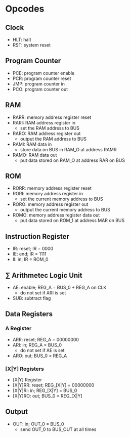 # Opcodes

## Clock
* HLT: halt
* RST: system reset

## Program Counter
* PCE: program counter enable
* PCR: program counter reset
* JMP: program counter in
* PCO: program counter out

## RAM
* RARR: memory address register reset
* RARI: RAM address register in
  * set the RAM address to BUS
* RARO: RAM address register out
  * output the RAM address to BUS
* RAMI: RAM data in
  * store data on BUS in RAM_O at address RAMR
* RAMO: RAM data out
  * put data stored on RAM_O at address RAR on BUS

## ROM
* RORR: memory address register reset
* RORI: memory address register in
  * set the current memory address to BUS
* RORO: memory address register out
  * output the current memory address to BUS
* ROMO: memory address register data out
  * put data stored on ROM_1 at address MAR on BUS

## Instruction Register
* IR: reset; IR = 0000
* IE: end;   IR = 1111
* II: in;    IR = ROM_0

## ∑ Arithmetec Logic Unit
* AE: enable; REG_A = BUS_0 + REG_A on CLK
  * do not set if ARI is set
* SUB: subtract flag

## Data Registers
### A Register
* ARR: reset; REG_A = 00000000
* ARI: in;    REG_A = BUS_0
  * do not set if AE is set
* ARO: out;   BUS_0 = REG_A

### [X|Y] Registers
* [X|Y] Register
* [X|Y]RR: reset; REG_[X|Y] = 00000000
* [X|Y]RI: in;    REG_[X|Y] = BUS_0
* [X|Y]RO: out;   BUS_0 = REG_[X|Y]

## Output
* OUT: in; OUT_0 = BUS_0
  * send OUT_0 to BUS_OUT at all times
